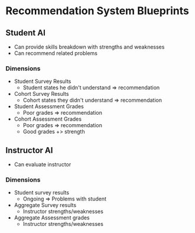 # Recommendation System Blueprints

## Student AI

* Can provide skills breakdown with strengths and weaknesses
* Can recommend related problems

### Dimensions
* Student Survey Results
  * Student states he didn't understand => recommendation
* Cohort Survey Results
  * Cohort states they didn't understand => recommendation
* Student Assessment Grades
  * Poor grades => recommendation
* Cohort Assessment Grades
  * Poor grades => recommendation
  * Good grades +> strength

## Instructor AI

* Can evaluate instructor

### Dimensions
* Student survey results 
  * Ongoing => Problems with student
* Aggregate Survey results
  * Instructor strengths/weaknesses
* Aggregate Assessment grades
  * Instructor strengths/weaknesses


